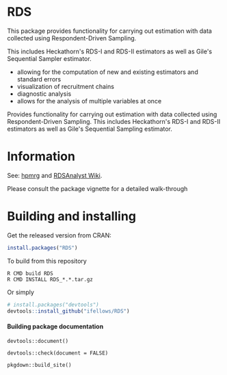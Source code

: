 # RDS

This package provides functionality for carrying out estimation with data collected using Respondent-Driven Sampling. 

This includes Heckathorn's RDS-I and RDS-II estimators as well as Gile's Sequential Sampler estimator.
    
 * allowing for the computation of new and existing estimators and standard errors
 * visualization of recruitment chains
 * diagnostic analysis
 * allows for the analysis of multiple variables at once
    
    
Provides functionality for carrying out estimation with data collected using Respondent-Driven Sampling. This includes Heckathorn's RDS-I and RDS-II estimators as well as Gile's Sequential Sampling estimator. 


# Information

See: [hpmrg](http://www.hpmrg.org) and [RDSAnalyst Wiki](http://www.deducer.org/pmwiki/index.php?n=Main.RDSAnalyst).

Please consult the package vignette for a detailed walk-through 


# Building and installing
Get the released version from CRAN:

```R
install.packages("RDS")
```

To build from this repository

```
R CMD build RDS
R CMD INSTALL RDS_*.*.tar.gz
```

Or simply

```R
# install.packages("devtools")
devtools::install_github("ifellows/RDS")
```

    
#### Building package documentation 

`devtools::document()`

`devtools::check(document = FALSE)`

`pkgdown::build_site()`

